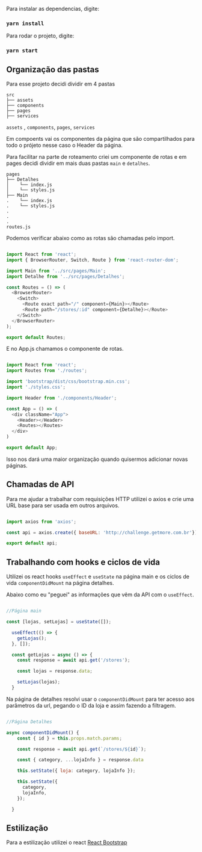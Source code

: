 Para instalar as dependencias, digite: 

### `yarn install`

Para rodar o projeto, digite:

### `yarn start`


## Organização das pastas 

Para esse projeto decidi dividir em 4 pastas 

```
src
├── assets
├── components
├── pages
├── services

```

`assets` , `components`, `pages`, `services`


Em compoents vai os componentes da página que são compartilhados para todo o
prójeto nesse caso o Header da página.

Para facilitar na parte de roteamento criei um componente de rotas e em pages decidi dividir em mais duas pastas `main` e `detalhes`.

```
pages
├── Detalhes
│    └── index.js
│    └── styles.js
├── Main
.    └── index.js
.    └── styles.js
.
.
.
routes.js
```

Podemos verificar abaixo como as rotas são chamadas pelo import. 

```js

import React from 'react';
import { BrowserRouter, Switch, Route } from 'react-router-dom';

import Main from '../src/pages/Main';
import Detalhe from '../src/pages/Detalhes';

const Routes = () => (
  <BrowserRouter>
    <Switch>
      <Route exact path="/" component={Main}></Route>
      <Route path="/stores/:id" component={Detalhe}></Route>
    </Switch>
  </BrowserRouter>
);

export default Routes;

```

E no App.js chamamos o componente de rotas.

```js

import React from 'react';
import Routes from './routes';

import 'bootstrap/dist/css/bootstrap.min.css';
import './styles.css';

import Header from './components/Header';

const App = () => (
  <div className="App">
    <Header></Header>
    <Routes></Routes>
  </div>
)

export default App;

```
Isso nos dará uma maior organização quando quisermos adicionar novas páginas.


## Chamadas de API

Para me ajudar a trabalhar com requisições HTTP utilizei o axios e crie uma URL
base para ser usada em outros arquivos.

```js

import axios from 'axios';

const api = axios.create({ baseURL: 'http://challenge.getmore.com.br'});

export default api;

```

## Trabalhando com hooks e ciclos de vida

Utilizei os react hooks `useEffect` e `useState` na página main e os ciclos de vida 
`componentDidMount` na página detalhes.

Abaixo como eu "peguei" as informações que vêm da API com o `useEffect`.

```js

//Página main

const [lojas, setLojas] = useState([]);

  useEffect(() => {
    getLojas();
  }, []);

  const getLojas = async () => {
    const response = await api.get('/stores');

    const lojas = response.data;

    setLojas(lojas);
  }

```

Na página de detalhes resolvi usar o `componentDidMount`  para ter acesso
aos parâmetros da url, pegando o ID da loja e assim fazendo a filtragem.

```js

//Página Detalhes

async componentDidMount() {
    const { id } = this.props.match.params;

    const response = await api.get(`/stores/${id}`);

    const { category, ...lojaInfo } = response.data

    this.setState({ loja: category, lojaInfo });

    this.setState({
      category,
      lojaInfo,
    });

  }

  ```


  ## Estilização

  Para a estilização utilizei o react [React Bootstrap](https://react-bootstrap.github.io/)

